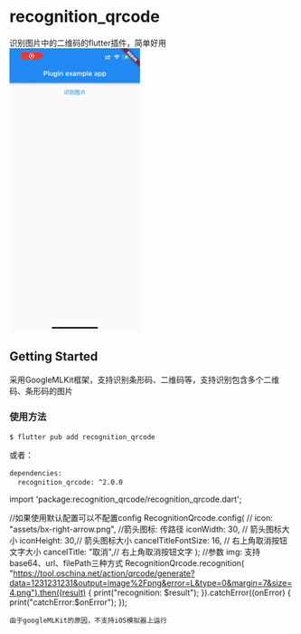 # recognition_qrcode

识别图片中的二维码的flutter插件，简单好用
 ![](./demo.gif)
## Getting Started
采用GoogleMLKit框架，支持识别条形码、二维码等，支持识别包含多个二维码、条形码的图片
### 使用方法
```
$ flutter pub add recognition_qrcode
```
或者：
```
dependencies:
  recognition_qrcode: ^2.0.0

```
import 'package:recognition_qrcode/recognition_qrcode.dart';

//如果使用默认配置可以不配置config
 RecognitionQrcode.config(
      // icon: "assets/bx-right-arrow.png", //箭头图标: 传路径
      iconWidth: 30, // 箭头图标大小
      iconHeight: 30,// 箭头图标大小
      cancelTitleFontSize: 16, // 右上角取消按钮文字大小
      cancelTitle: "取消",// 右上角取消按钮文字
  );
//参数 img: 支持base64、url、filePath三种方式
RecognitionQrcode.recognition(
                        "https://tool.oschina.net/action/qrcode/generate?data=1231231231&output=image%2Fpng&error=L&type=0&margin=7&size=4.png").then((result) {
    print("recognition: $result");
  }).catchError((onError) {
    print("catchError:$onError");
});
```
由于googleMLKit的原因，不支持iOS模拟器上运行
